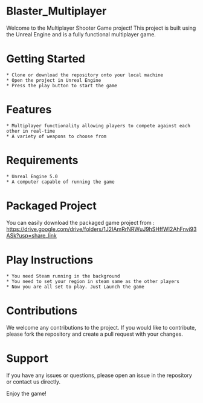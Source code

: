 # Blaster_Multiplayer

Welcome to the Multiplayer Shooter Game project! This project is built using the Unreal Engine and is a fully functional multiplayer game.

# Getting Started

    * Clone or download the repository onto your local machine
    * Open the project in Unreal Engine
    * Press the play button to start the game

# Features

    * Multiplayer functionality allowing players to compete against each other in real-time
    * A variety of weapons to choose from

# Requirements

    * Unreal Engine 5.0
    * A computer capable of running the game
    
# Packaged Project

You can easily download the packaged game project from : https://drive.google.com/drive/folders/1J2IAmRrNRWuJ9hSHffWI2AhFnvi93ASk?usp=share_link

# Play Instructions
  
    * You need Steam running in the background
    * You need to set your region in steam same as the other players
    * Now you are all set to play. Just Launch the game

# Contributions

We welcome any contributions to the project. If you would like to contribute, please fork the repository and create a pull request with your changes.

# Support

If you have any issues or questions, please open an issue in the repository or contact us directly.

Enjoy the game!
